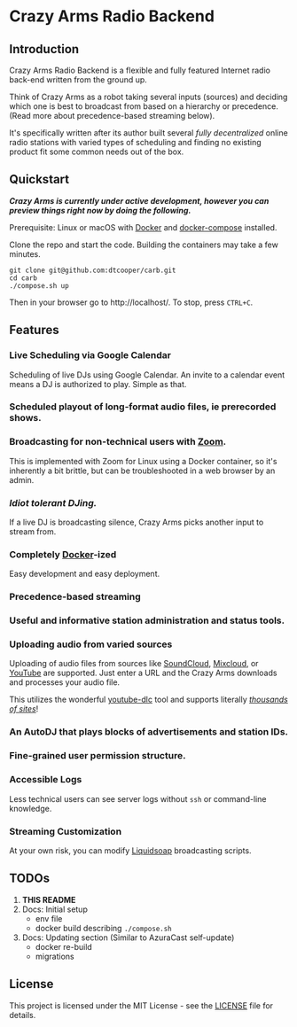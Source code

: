 # Crazy Arms Radio Backend

## Introduction

Crazy Arms Radio Backend is a flexible and fully featured Internet radio back-end
written from the ground up.

Think of Crazy Arms as a robot taking several inputs (sources) and deciding which
one is best to broadcast from based on a hierarchy or precedence. (Read more about
precedence-based streaming below).

It's specifically written after its author
built several _fully decentralized_ online radio stations with varied types of
scheduling and finding no existing product fit some common needs out of the box.

## Quickstart

***Crazy Arms is currently under active development, however you can preview
things right now by doing the following.***

Prerequisite: Linux or macOS with [Docker](https://www.docker.com/) and
[docker-compose](https://docs.docker.com/compose/) installed.


Clone the repo and start the code. Building the containers may take a few
minutes.

```
git clone git@github.com:dtcooper/carb.git
cd carb
./compose.sh up
```

Then in your browser go to http://localhost/. To stop, press `CTRL+C`.


## Features

### Live Scheduling via Google Calendar

Scheduling of live DJs using Google Calendar. An invite to a calendar event means
a DJ is authorized to play. Simple as that.

### Scheduled playout of long-format audio files, ie prerecorded shows.

### Broadcasting for non-technical users with [Zoom](https://zoom.us/).

This is implemented with Zoom for Linux using a Docker container, so it's
inherently a bit brittle, but can be troubleshooted in a web browser by an admin.

### _Idiot tolerant DJing._

If a live DJ is broadcasting silence, Crazy Arms picks another input to stream
from.

### Completely [Docker](https://www.docker.com/)-ized

Easy development and easy deployment.

### Precedence-based streaming

### Useful and informative station administration and status tools.

### Uploading audio from varied sources

Uploading of audio files from sources like [SoundCloud](https://soundcloud.com/),
[Mixcloud](https://www.mixcloud.com/), or [YouTube](https://www.youtube.com/) are
supported. Just enter a URL and the Crazy Arms downloads and processes your audio file.

This utilizes the wonderful [youtube-dlc](https://github.com/blackjack4494/yt-dlc)
tool and supports literally
[_thousands of sites_](https://github.com/blackjack4494/yt-dlc/blob/master/docs/supportedsites.md)!

### An AutoDJ that plays blocks of advertisements and station IDs.

### Fine-grained user permission structure.

### Accessible Logs

Less technical users can see server logs without `ssh` or command-line knowledge.

### Streaming Customization
At your own risk, you can modify [Liquidsoap](https://www.liquidsoap.info/)
broadcasting scripts.


## TODOs

1. **THIS README**
1. Docs: Initial setup
    - env file
    - docker build describing `./compose.sh`
1. Docs: Updating section (Similar to AzuraCast self-update)
    - docker re-build
    - migrations

## License

This project is licensed under the MIT License - see the [LICENSE](LICENSE) file
for details.
